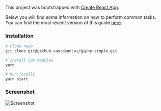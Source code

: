 This project was bootstrapped with [Create React App](https://github.com/facebookincubator/create-react-app).

Below you will find some information on how to perform common tasks.<br>
You can find the most recent version of this guide [here](https://github.com/facebookincubator/create-react-app/blob/master/packages/react-scripts/template/README.md).

### Installation
```bash
# Clone repo
git clone git@github.com:dzuncoi/giphy-simple.git

# Install npm modules
yarn

# Run locally
yarn start
```

### Screenshot

![Screenshot](./screenshot.png)